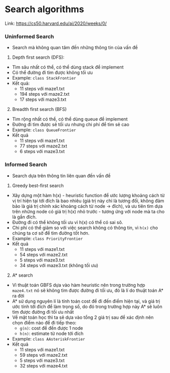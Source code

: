 # Search algorithms

Link: https://cs50.harvard.edu/ai/2020/weeks/0/

### Uninformed Search
- Search mà không quan tâm đến những thông tin của vấn đề
1. Depth first search (DFS):

- Tìm sâu nhất có thể, có thể dùng stack để implement
- Có thể đường đi tìm được không tối ưu
- Example: `class StackFrontier`
- Kết quả:
    - 11 steps với maze1.txt
    - 194 steps với maze2.txt
    - 17 steps với maze3.txt

2. Breadth first search (BFS)

- Tìm rộng nhất có thể, có thể dùng queue để implement
- Đường đi tìm được sẽ tối ưu nhưng chi phí để tìm sẽ cao
- Example: `class QueueFrontier`
- Kết quả
    - 11 steps với maze1.txt
    - 77 steps với maze2.txt
    - 6 steps với maze3.txt

### Informed Search
- Search dựa trên thông tin liên quan đến vấn đề

1. Greedy best-first search

- Xây dựng một hàm h(x) - heuristic function để ước lượng khoảng cách từ vị trí hiện tại tới đích là bao nhiêu (giá trị này chỉ là tương đối, không đảm bảo là giá trị chính xác khoảng cách từ node -> đích), và ưu tiên tìm dựa trên những node có giá trị h(x) nhỏ trước - tương ứng với node mà ta cho là gần đích.
- Đường đi có thể không tối ưu vì h(x) có thể có sai sô.
- Chi phí có thể giảm so với việc search không có thông tin, vì `h(x)` cho chúng ta cơ sở để tìm đường tốt hơn.
- Example: `class PriorityFrontier`
- Kết quả
    - 11 steps với maze1.txt
    - 54 steps với maze2.txt
    - 5 steps với maze3.txt
    - 34 steps với maze3.txt (không tối ưu)

2. A* search
- Vì thuật toán GBFS dựa vào hàm heuristic nên trong trường hợp `maze4.txt` nó sẽ không tìm được đường đi tối ưu, đó là lí do thuật toán A* ra đời
- A* sử dụng nguyên lí là tính toán cost để đi đến điểm hiện tại, và giá trị ước tính tới đích để làm trọng số, do đó trong trường hợp này A* sẽ luôn tìm được đường đi tối ưu nhất
- Về mặt toán học thì ta sẽ dựa vào tổng 2 giá trị sau để xác định nên chọn điểm nào để đi tiếp theo:
    - `g(n)`: cost để đến được 1 node
    - `h(n)`: estimate từ node tới đích
- Example: `class AAsteriskFrontier`
- Kết quả
    - 11 steps với maze1.txt
    - 59 steps với maze2.txt
    - 5 steps với maze3.txt
    - 32 steps với maze4.txt
